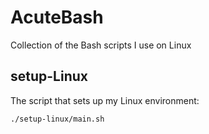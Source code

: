 # AcuteBash

Collection of the Bash scripts I use on Linux


## setup-Linux

The script that sets up my Linux environment:

```bash
./setup-linux/main.sh
```
